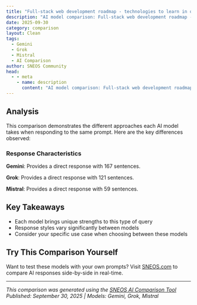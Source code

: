```yaml
---
title: "Full-stack web development roadmap - technologies to learn in order"
description: "AI model comparison: Full-stack web development roadmap - technologies to learn in order..."
date: 2025-09-30
category: comparison
layout: Clean
tags:
  - Gemini
  - Grok
  - Mistral
  - AI Comparison
author: SNEOS Community
head:
  - - meta
    - name: description
      content: "AI model comparison: Full-stack web development roadmap - technologies to learn in order..."
---
```


<ChatComparison
  title="Full-stack web development roadmap - technologies to learn in order"
  prompt="Full-stack web development roadmap - technologies to learn in order"
  :responses='{
    "Gemini": "Okay, here\u0027s a roadmap for becoming a full-stack web developer, focusing on a common and well-supported stack (often called the MERN stack, but adaptable):\n\n**Important Considerations Before We Start:**\n\n*   **Pick a Track (But Stay Flexible):**  This roadmap gives a general order.  You don\u0027t have to master everything perfectly before moving on, but a solid foundation in the basics is crucial.  Also, be prepared to adjust as the landscape evolves.\n*   **Hands-On Projects are Key:**  The single most important thing is to *build things*.  Don\u0027t just read tutorials; create real projects.  Start small and gradually increase complexity.\n*   **Learn to Debug:**  Debugging is a HUGE part of programming.  Get comfortable using your browser\u0027s developer tools and the debugging tools in your chosen IDE.\n*   **Version Control (Git):**  Learn Git early and use it religiously.  This is essential for collaboration and managing your code.\n*   **Focus on Fundamentals:**  Understand the core concepts behind the technologies.  Don\u0027t just copy-paste code; understand *why* it works.\n*   **Stay Curious and Keep Learning:** Web development is constantly evolving.  Embrace lifelong learning.\n\n**The Roadmap:**\n\n**Phase 1:  The Front-End (Client-Side - What the User Sees)**\n\n1.  **HTML (HyperText Markup Language):**\n    *   **Purpose:**  The foundation of all web pages.  Provides the structure and content.\n    *   **Topics:**\n        *   Basic HTML tags (headings, paragraphs, lists, images, links, etc.)\n        *   Semantic HTML5 tags ( \u0060\u003Carticle\u003E\u0060, \u0060\u003Cnav\u003E\u0060, \u0060\u003Caside\u003E\u0060, \u0060\u003Cheader\u003E\u0060, \u0060\u003Cfooter\u003E\u0060 )\n        *   Forms and input elements\n        *   HTML attributes\n        *   Document structure ( \u0060\u003Chead\u003E\u0060, \u0060\u003Cbody\u003E\u0060 )\n    *   **Resources:**\n        *   Mozilla Developer Network (MDN):  The definitive HTML reference.\n        *   freeCodeCamp.org:  Interactive HTML tutorials.\n        *   Codecademy.com:  Another good interactive learning platform.\n\n2.  **CSS (Cascading Style Sheets):**\n    *   **Purpose:**  Styles the HTML content, controlling the visual presentation (colors, fonts, layout, etc.).\n    *   **Topics:**\n        *   CSS selectors (element, class, ID, attribute, pseudo-classes)\n        *   Box model (margin, padding, border, content)\n        *   Text styling (fonts, colors, alignment)\n        *   Layout techniques (float, position, flexbox, grid)\n        *   Responsive design (media queries)\n    *   **Resources:**\n        *   Mozilla Developer Network (MDN):  The definitive CSS reference.\n        *   freeCodeCamp.org:  Interactive CSS tutorials.\n        *   CSS-Tricks.com:  Excellent articles and guides on CSS.\n        *   Flexbox Froggy and Grid Garden: Interactive games to learn Flexbox and Grid.\n\n3.  **JavaScript (JS):**\n    *   **Purpose:**  Adds interactivity and dynamic behavior to web pages.  The primary language for front-end development.\n    *   **Topics:**\n        *   Variables, data types, operators\n        *   Control flow (if/else statements, loops)\n        *   Functions\n        *   DOM manipulation (accessing and modifying HTML elements)\n        *   Events (handling user interactions)\n        *   Asynchronous JavaScript (AJAX, Promises, async/await)\n        *   ES6\u002B features (arrow functions, \u0060let\u0060, \u0060const\u0060, classes, modules)\n    *   **Resources:**\n        *   Mozilla Developer Network (MDN): The definitive JavaScript reference.\n        *   freeCodeCamp.org: Interactive JavaScript tutorials.\n        *   JavaScript.info: A comprehensive and well-regarded JavaScript tutorial.\n        *   Eloquent JavaScript: A free online book.\n\n4.  **Version Control (Git):**\n    *   **Purpose:** Track changes to your codebase, collaborate with others, and revert to previous versions if needed.\n    *   **Topics:**\n        *   Basic Git commands: \u0060init\u0060, \u0060clone\u0060, \u0060add\u0060, \u0060commit\u0060, \u0060push\u0060, \u0060pull\u0060, \u0060branch\u0060, \u0060merge\u0060\n        *   Working with remote repositories (GitHub, GitLab, Bitbucket)\n        *   Branching strategies (e.g., Gitflow)\n        *   Resolving merge conflicts\n    *   **Resources:**\n        *   Git documentation: The official Git documentation.\n        *   GitHub Learning Lab: Interactive tutorials on GitHub.\n        *   Atlassian Git Tutorial: A comprehensive Git tutorial.\n\n5.  **Front-End Framework/Library (Choose One to Start):**\n\n    *   **React:** (Popular, Component-Based)\n        *   **Focus:** Building user interfaces with reusable components.\n        *   **Key Concepts:** Components, JSX, state, props, lifecycle methods, hooks (useState, useEffect), Redux (for state management in larger applications), routing (React Router), building APIs.\n        *   **Resources:**\n            *   React Official Documentation:  Best starting point.\n            *   Create React App: A tool to quickly set up a React project.\n            *   React Training Materials (like the official tutorial).\n            *   freeCodeCamp\u0027s React curriculum.\n    *   **Angular:** (Comprehensive Framework, TypeScript-Based)\n        *   **Focus:** Building complex, enterprise-level applications.\n        *   **Key Concepts:** Components, modules, services, dependency injection, TypeScript, RxJS (for reactive programming), routing, forms, state management (NgRx).\n        *   **Resources:**\n            *   Angular Official Documentation: Essential.\n            *   Angular CLI: Command-line tool for Angular development.\n            *   Angular Tutorials on Angular.io\n    *   **Vue.js:** (Progressive Framework, Easy to Learn)\n        *   **Focus:** Building user interfaces that are easy to integrate into existing projects.\n        *   **Key Concepts:** Components, templates, data binding, directives, reactivity, routing (Vue Router), state management (Vuex).\n        *   **Resources:**\n            *   Vue.js Official Documentation:  Excellent documentation.\n            *   Vue CLI: Command-line tool for Vue.js development.\n            *   Vue Mastery:  Excellent paid courses.\n\n**Phase 2: The Back-End (Server-Side - Logic and Data)**\n\n1.  **Node.js (JavaScript Runtime Environment):**\n    *   **Purpose:**  Allows you to run JavaScript on the server-side.\n    *   **Topics:**\n        *   Node.js installation and setup\n        *   \u0060npm\u0060 (Node Package Manager)\n        *   Modules (importing and exporting)\n        *   The Node.js event loop\n        *   Asynchronous programming (callbacks, Promises, async/await)\n        *   Creating HTTP servers\n        *   Working with file systems\n    *   **Resources:**\n        *   Node.js Official Documentation\n        *   Node.js Tutorial on TutorialsPoint\n        *   Node.js Design Patterns:  Advanced concepts.\n\n2.  **Express.js (Node.js Web Framework):**\n    *   **Purpose:**  Simplifies building web applications and APIs with Node.js.\n    *   **Topics:**\n        *   Routing (defining endpoints)\n        *   Middleware (handling requests and responses)\n        *   Request and response objects\n        *   Templating engines (optional, for server-side rendering)\n        *   Error handling\n    *   **Resources:**\n        *   Express.js Official Documentation\n        *   Express.js Tutorial on TutorialsPoint\n        *   freeCodeCamp\u0027s Express.js curriculum.\n\n3.  **Database (Choose One to Start):**\n\n    *   **MongoDB (NoSQL - Document Database):**\n        *   **Purpose:**  Stores data in flexible, JSON-like documents. Good for applications with evolving data structures.\n        *   **Topics:**\n            *   MongoDB installation and setup\n            *   Collections and documents\n            *   CRUD operations (Create, Read, Update, Delete)\n            *   Querying data\n            *   Aggregation framework\n            *   MongoDB Atlas (cloud-based MongoDB service)\n        *   **Resources:**\n            *   MongoDB Official Documentation\n            *   MongoDB University: Free online courses.\n    *   **PostgreSQL (SQL - Relational Database):**\n        *   **Purpose:** Stores data in structured tables with defined relationships.  Good for applications that require data integrity and ACID transactions.\n        *   **Topics:**\n            *   PostgreSQL installation and setup\n            *   Tables, schemas, data types\n            *   SQL queries (SELECT, INSERT, UPDATE, DELETE)\n            *   Relationships (one-to-one, one-to-many, many-to-many)\n            *   Indexes\n            *   Transactions\n        *   **Resources:**\n            *   PostgreSQL Official Documentation\n            *   PostgreSQL Tutorial on TutorialsPoint\n            *   Khan Academy\u0027s SQL tutorial.\n    *   **MySQL (SQL - Relational Database):**\n         *   **Purpose:**  Another popular choice for a relational database, very similar to PostgreSQL.\n        *   **Topics:**\n            *   MySQL installation and setup\n            *   Tables, schemas, data types\n            *   SQL queries (SELECT, INSERT, UPDATE, DELETE)\n            *   Relationships (one-to-one, one-to-many, many-to-many)\n            *   Indexes\n            *   Transactions\n        *   **Resources:**\n            *   MySQL Official Documentation\n            *   MySQL Tutorial on TutorialsPoint\n\n4.  **ORMs/ODMs (Object-Relational Mappers/Object-Document Mappers):**\n    *   **Purpose:**  Provide an abstraction layer between your application code and the database, making it easier to interact with the database.\n\n    *   **For MongoDB (ODM):**\n        *   **Mongoose:**  A popular ODM for MongoDB.\n            *   **Topics:** Defining schemas, models, querying data, validation, middleware.\n            *   **Resources:** Mongoose Documentation\n    *   **For PostgreSQL/MySQL (ORM):**\n        *   **Sequelize:**  A popular ORM for PostgreSQL, MySQL, and other SQL databases.\n            *   **Topics:** Defining models, associations, querying data, migrations.\n            *   **Resources:** Sequelize Documentation\n\n5.  **API Design (RESTful APIs):**\n    *   **Purpose:**  Designing APIs that allow your front-end to communicate with your back-end.\n    *   **Topics:**\n        *   REST principles (Representational State Transfer)\n        *   HTTP methods (GET, POST, PUT, DELETE)\n        *   Request and response formats (JSON)\n        *   API authentication and authorization (e.g., JWT)\n        *   API documentation (e.g., using Swagger/OpenAPI)\n    *   **Resources:**\n        *   RESTful API Design on REST API Tutorial\n        *   OpenAPI Specification:  For documenting your APIs.\n\n**Phase 3:  Deployment and DevOps**\n\n1.  **Deployment:**\n    *   **Purpose:**  Making your application accessible to users on the internet.\n    *   **Options:**\n        *   **Cloud Platforms:**\n            *   **Heroku:** Easy to deploy and manage applications.\n            *   **Netlify:** Great for static sites and front-end applications.\n            *   **AWS (Amazon Web Services):**  A comprehensive cloud platform with many services.\n            *   **Google Cloud Platform (GCP):**  Similar to AWS.\n            *   **Azure (Microsoft Azure):**  Another comprehensive cloud platform.\n        *   **Virtual Private Servers (VPS):**\n            *   **DigitalOcean:**  Simple and affordable VPS hosting.\n            *   **Linode:**  Another VPS provider.\n        *   **Containers:**\n            *   **Docker:**  Package your application and its dependencies into containers.\n            *   **Kubernetes:** Orchestrate and manage Docker containers.\n    *   **Topics:**\n        *   Configuring servers\n        *   Setting up domains and DNS\n        *   Deploying your application code\n        *   Monitoring your application\n\n2.  **DevOps Basics:**\n    *   **Purpose:**  Automating the development and deployment process to improve efficiency and reliability.\n    *   **Topics:**\n        *   Continuous Integration/Continuous Deployment (CI/CD)\n        *   Automated testing\n        *   Infrastructure as Code (IaC)\n        *   Monitoring and logging\n    *   **Tools:**\n        *   **Jenkins:** A popular CI/CD tool.\n        *   **GitHub Actions:** CI/CD directly integrated into GitHub.\n        *   **Docker Compose:** For defining and running multi-container Docker applications.\n\n**Phase 4:  Advanced Topics and Specializations (Choose Based on Interest)**\n\n*   **Testing:**\n    *   **Unit Testing:** Testing individual components in isolation.\n    *   **Integration Testing:** Testing how different components work together.\n    *   **End-to-End Testing:** Testing the entire application from the user\u0027s perspective.\n    *   **Tools:** Jest, Mocha, Chai, Cypress, Selenium.\n*   **Security:**\n    *   **Web security best practices:** OWASP Top Ten.\n    *   **Authentication and authorization:** OAuth, JWT, session management.\n    *   **Data encryption:** Hashing, salting, encryption algorithms.\n    *   **Protection against common attacks:** Cross-site scripting (XSS), SQL injection, cross-site request forgery (CSRF).\n*   **Performance Optimization:**\n    *   **Front-end optimization:** Code splitting, lazy loading, image optimization.\n    *   **Back-end optimization:** Database indexing, caching, query optimization.\n    *   **Load balancing:** Distributing traffic across multiple servers.\n*   **GraphQL:**\n    *   An alternative to REST APIs, allowing clients to request only the data they need.\n    *   **Resources:** GraphQL Official Documentation, Apollo Client, Apollo Server.\n*   **WebSockets:**\n    *   Enabling real-time communication between the client and server.\n    *   **Use Cases:** Chat applications, live dashboards, multiplayer games.\n    *   **Libraries:** Socket.IO, ws.\n*   **Serverless Computing:**\n    *   Running your back-end code without managing servers.\n    *   **Services:** AWS Lambda, Google Cloud Functions, Azure Functions.\n*   **Progressive Web Apps (PWAs):**\n    *   Building web applications that provide a native app-like experience.\n    *   **Key Features:** Service workers, caching, push notifications, add to home screen.\n\n**Key Takeaways and Tips:**\n\n*   **Don\u0027t get overwhelmed.** This is a long journey. Break it down into smaller, manageable goals.\n*   **Practice consistently.**  Even a little bit of coding every day is better than cramming occasionally.\n*   **Build projects.**  Start with simple projects (e.g., a to-do list app) and gradually increase the complexity.\n*   **Join a community.**  Connect with other developers online or in person.  Ask questions, share your work, and learn from others.  (Stack Overflow, Reddit\u0027s r/webdev, Discord servers).\n*   **Read documentation.**  The official documentation for each technology is your best resource.\n*   **Google is your friend.**  Learn how to effectively search for solutions to your problems.\n*   **Don\u0027t be afraid to ask for help.**  Everyone gets stuck sometimes.\n*   **Enjoy the process!**  Web development can be challenging, but it\u0027s also very rewarding.\n\nThis roadmap should give you a good starting point.  Good luck, and have fun coding!\n",
    "Grok": "Full-stack web development involves both frontend (client-side) and backend (server-side) technologies, along with tools for managing databases, version control, and deployment. Below is a structured roadmap to become a full-stack web developer, with technologies to learn in a logical order. Each stage builds on the previous one, and I\u0027ve included approximate time frames for learning (assuming consistent effort). Keep in mind that the exact time depends on your dedication and prior experience.\n\n### Phase 1: Fundamentals of Web Development (1-2 Months)\nGoal: Understand the basics of how the web works and build simple static websites.\n\n1. **HTML (HyperText Markup Language)**  \n   - Learn to create the structure of web pages.  \n   - Focus: Tags, attributes, semantic HTML, forms.  \n   - Time: 1-2 weeks.\n\n2. **CSS (Cascading Style Sheets)**  \n   - Learn to style and design web pages.  \n   - Focus: Layouts (Flexbox, Grid), responsiveness, animations, and frameworks like Bootstrap or Tailwind CSS (optional at this stage).  \n   - Time: 2-3 weeks.\n\n3. **JavaScript (JS)**  \n   - Learn the programming language of the web for interactivity.  \n   - Focus: Variables, functions, DOM manipulation, events, ES6\u002B features (arrow functions, promises, async/await).  \n   - Time: 3-4 weeks.\n   - Project: Build small projects like a to-do list or calculator to practice.\n\n---\n\n### Phase 2: Frontend Development (2-3 Months)\nGoal: Build dynamic, interactive user interfaces with modern tools and frameworks.\n\n4. **Advanced JavaScript**  \n   - Deepen your understanding of closures, prototypes, and asynchronous programming.  \n   - Focus: Fetch API, working with JSON, error handling.  \n   - Time: 1-2 weeks.\n\n5. **Frontend Framework/Library (React, Vue, or Angular)**  \n   - Choose one (React is most popular).  \n   - Focus (for React): Components, state, props, hooks, routing (React Router), and state management (Redux or Context API).  \n   - Time: 4-6 weeks.  \n   - Project: Build a dynamic app like a weather app or e-commerce frontend.\n\n6. **Version Control (Git \u0026 GitHub)**  \n   - Learn to manage code versions and collaborate.  \n   - Focus: Basic commands (commit, push, pull, branch, merge), GitHub workflows.  \n   - Time: 1 week.\n\n---\n\n### Phase 3: Backend Development (3-4 Months)\nGoal: Learn to build server-side logic, APIs, and handle data.\n\n7. **Programming Language for Backend**  \n   - Choose one based on your interest or job market demand:  \n     - **Node.js (JavaScript)**: Easiest for beginners since you already know JS.  \n     - **Python (Django/Flask)**: Great for readability and versatility.  \n     - **Java (Spring)**: Widely used in enterprise applications.  \n     - **PHP (Laravel)**: Popular for web apps and CMS.  \n   - Focus (for Node.js): Express.js for building servers and RESTful APIs, HTTP methods, middleware.  \n   - Time: 3-4 weeks.  \n   - Project: Build a simple API (e.g., CRUD operations for a blog).\n\n8. **Databases**  \n   - Learn how to store and retrieve data.  \n   - Start with **SQL** (Relational Databases like MySQL or PostgreSQL): Learn queries, joins, indexing.  \n   - Then explore **NoSQL** (like MongoDB): Understand document-based data storage.  \n   - Time: 3-4 weeks.  \n   - Project: Connect your API to a database to store user data.\n\n9. **Authentication \u0026 Authorization**  \n   - Learn to secure your applications.  \n   - Focus: JWT (JSON Web Tokens), OAuth, password hashing (bcrypt).  \n   - Time: 1-2 weeks.\n\n---\n\n### Phase 4: Full-Stack Integration (2-3 Months)\nGoal: Combine frontend and backend to build complete applications.\n\n10. **API Integration**  \n    - Connect your frontend (e.g., React) to your backend API.  \n    - Focus: Making HTTP requests (Axios or Fetch), handling responses, error management.  \n    - Time: 1-2 weeks.\n\n11. **Deployment**  \n    - Learn to host your applications online.  \n    - Frontend: Platforms like Netlify or Vercel.  \n    - Backend: Heroku, AWS, or DigitalOcean.  \n    - Learn basics of **Docker** for containerization (optional).  \n    - Time: 2-3 weeks.  \n    - Project: Deploy a full-stack app (e.g., a blog or e-commerce site).\n\n12. **Testing**  \n    - Learn to ensure your code works as expected.  \n    - Focus: Unit testing (Jest for JS), integration testing, and basic end-to-end testing.  \n    - Time: 1-2 weeks.\n\n---\n\n### Phase 5: Advanced Topics \u0026 Specialization (Ongoing)\nGoal: Enhance skills, learn new tools, and stay updated.\n\n13. **Performance Optimization**  \n    - Learn to improve app speed and scalability.  \n    - Focus: Lazy loading, caching, CDNs, database optimization.\n\n14. **DevOps Basics**  \n    - Learn CI/CD pipelines (Jenkins, GitHub Actions), cloud services (AWS, Azure), and monitoring tools.  \n    - Time: 2-4 weeks.\n\n15. **Additional Tools/Frameworks**  \n    - Explore other backend frameworks (e.g., Django if you know Python).  \n    - Learn GraphQL as an alternative to REST APIs.  \n    - Time: Ongoing.\n\n16. **Soft Skills \u0026 Portfolio**  \n    - Work on communication, problem-solving, and teamwork (important for job roles).  \n    - Build a portfolio with 3-5 full-stack projects showcasing different skills.  \n    - Use GitHub to display your code.\n\n---\n\n### Suggested Learning Path Summary (with Tech Stack Example)\n- **Frontend**: HTML, CSS, JavaScript, React.  \n- **Backend**: Node.js, Express.js.  \n- **Database**: MongoDB (NoSQL) \u002B PostgreSQL (SQL).  \n- **Tools**: Git, GitHub, VS Code (editor), Postman (API testing).  \n- **Deployment**: Netlify (frontend), Heroku (backend).\n\n### Total Time Estimate\n- Beginner (no prior experience): 10-12 months.  \n- Intermediate (some coding experience): 6-8 months.  \n\n### Learning Tips\n1. **Practice Daily**: Code every day, even for an hour. Use platforms like freeCodeCamp, Codecademy, or Udemy for tutorials.\n2. **Build Projects**: Apply what you learn by building real-world apps at every stage.\n3. **Join Communities**: Engage on Discord, Stack Overflow, or Reddit for support and networking.\n4. **Stay Updated**: Follow blogs (e.g., Dev.to) and YouTube channels for the latest trends.\n\n### Final Note\nThis roadmap is flexible. Depending on your career goals (e.g., focusing on a specific industry like fintech or gaming), you might prioritize certain technologies. For job readiness, focus on one stack (like MERN: MongoDB, Express, React, Node.js) and master it before branching out. Good luck on your full-stack journey! \uD83D\uDE80",
    "Mistral": "Creating a full-stack web development roadmap involves learning a variety of technologies and skills. Here\u0027s a structured roadmap to guide you through the process:\n\n### 1. **Foundational Knowledge**\n   - **HTML/CSS**: Learn the basics of HTML for structuring web pages and CSS for styling them.\n   - **JavaScript**: Understand the fundamentals of JavaScript, including ES6 features.\n   - **Version Control**: Learn Git and GitHub for version control and collaboration.\n\n### 2. **Front-End Development**\n   - **Advanced CSS**: Learn about CSS frameworks like Bootstrap, Tailwind CSS, and preprocessors like SASS.\n   - **JavaScript Frameworks/Libraries**:\n     - **React**: Learn React.js for building user interfaces.\n     - **Vue.js**: Alternatively, you can learn Vue.js.\n     - **Angular**: Another option is Angular, though it has a steeper learning curve.\n   - **State Management**: Learn about state management libraries like Redux (for React) or Vuex (for Vue.js).\n   - **TypeScript**: Understand TypeScript for static typing in JavaScript.\n\n### 3. **Back-End Development**\n   - **Programming Languages**:\n     - **Node.js**: Learn Node.js for server-side JavaScript.\n     - **Python**: Learn Python and frameworks like Django or Flask.\n     - **Ruby**: Learn Ruby and the Ruby on Rails framework.\n     - **Java**: Learn Java and frameworks like Spring Boot.\n   - **Databases**:\n     - **SQL**: Learn SQL and relational databases like MySQL, PostgreSQL.\n     - **NoSQL**: Learn NoSQL databases like MongoDB.\n   - **APIs**: Understand RESTful APIs and GraphQL.\n   - **Authentication**: Learn about JWT (JSON Web Tokens) and OAuth for authentication.\n\n### 4. **DevOps and Deployment**\n   - **Containerization**: Learn Docker for containerizing applications.\n   - **Orchestration**: Learn Kubernetes for orchestrating containers.\n   - **CI/CD**: Understand Continuous Integration and Continuous Deployment tools like Jenkins, GitHub Actions, or CircleCI.\n   - **Cloud Services**: Learn about cloud platforms like AWS, Google Cloud, or Azure.\n\n### 5. **Testing**\n   - **Front-End Testing**: Learn tools like Jest, Mocha, and Cypress for testing front-end applications.\n   - **Back-End Testing**: Learn tools like JUnit (for Java), PyTest (for Python), or Mocha (for Node.js).\n   - **End-to-End Testing**: Learn about end-to-end testing with tools like Selenium or Cypress.\n\n### 6. **Security**\n   - **Basic Security Practices**: Learn about common security vulnerabilities like XSS, CSRF, and SQL Injection.\n   - **Secure Coding**: Understand secure coding practices and how to implement them.\n   - **Authentication and Authorization**: Learn about secure authentication and authorization mechanisms.\n\n### 7. **Soft Skills**\n   - **Problem-Solving**: Develop strong problem-solving skills.\n   - **Communication**: Improve your communication skills for effective teamwork.\n   - **Project Management**: Understand basic project management principles and tools like Agile, Scrum, and Kanban.\n\n### 8. **Advanced Topics**\n   - **Microservices**: Learn about microservices architecture.\n   - **Serverless**: Understand serverless computing with tools like AWS Lambda.\n   - **WebSockets**: Learn about real-time communication with WebSockets.\n   - **Progressive Web Apps (PWAs)**: Understand PWAs for building web applications that function like native apps.\n\n### 9. **Continuous Learning**\n   - **Stay Updated**: Follow industry blogs, podcasts, and attend webinars and conferences.\n   - **Open Source Contributions**: Contribute to open-source projects to gain practical experience.\n   - **Build Projects**: Continuously build and deploy projects to apply what you\u0027ve learned.\n\n### Resources\n   - **Online Courses**: Platforms like Coursera, Udemy, and freeCodeCamp.\n   - **Documentation**: Official documentation for languages and frameworks.\n   - **Books**: \u0022Eloquent JavaScript,\u0022 \u0022You Don\u0027t Know JS,\u0022 \u0022Clean Code,\u0022 etc.\n   - **Communities**: Join communities like Stack Overflow, GitHub, and Reddit for support and networking.\n\nBy following this roadmap, you\u0027ll gain a comprehensive understanding of full-stack web development and be well-equipped to build robust, scalable web applications."
  }'
  published-date="22:46"
/>

## Analysis

This comparison demonstrates the different approaches each AI model takes when responding to the same prompt. Here are the key differences observed:

### Response Characteristics

**Gemini**: Provides a direct response with 167 sentences. 

**Grok**: Provides a direct response with 121 sentences. 

**Mistral**: Provides a direct response with 59 sentences. 

## Key Takeaways

- Each model brings unique strengths to this type of query
- Response styles vary significantly between models
- Consider your specific use case when choosing between these models

## Try This Comparison Yourself

Want to test these models with your own prompts? Visit [SNEOS.com](https://sneos.com) to compare AI responses side-by-side in real-time.

---

*This comparison was generated using the [SNEOS AI Comparison Tool](https://sneos.com)*
*Published: September 30, 2025 | Models: Gemini, Grok, Mistral*
